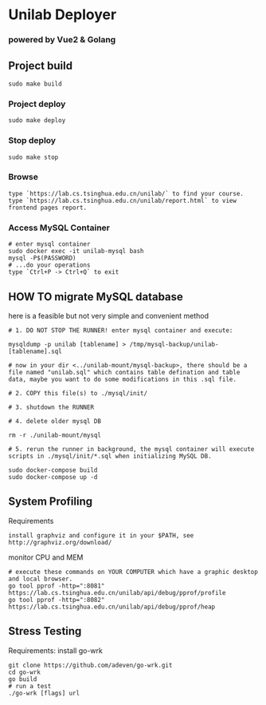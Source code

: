 # Unilab Deployer

### powered by Vue2 & Golang

## Project build
```
sudo make build
```

### Project deploy
```
sudo make deploy 
```

### Stop deploy
```
sudo make stop
```

### Browse
```
type `https://lab.cs.tsinghua.edu.cn/unilab/` to find your course.
type `https://lab.cs.tsinghua.edu.cn/unilab/report.html` to view frontend pages report.
```

### Access MySQL Container
```
# enter mysql container
sudo docker exec -it unilab-mysql bash
mysql -P$(PASSWORD)
# ...do your operations
type `Ctrl+P -> Ctrl+Q` to exit
```

## HOW TO migrate MySQL database
here is a feasible but not very simple and convenient method
```
# 1. DO NOT STOP THE RUNNER! enter mysql container and execute:

mysqldump -p unilab [tablename] > /tmp/mysql-backup/unilab-[tablename].sql

# now in your dir <../unilab-mount/mysql-backup>, there should be a file named "unilab.sql" which contains table defination and table data, maybe you want to do some modifications in this .sql file.

# 2. COPY this file(s) to ./mysql/init/

# 3. shutdown the RUNNER

# 4. delete older mysql DB

rm -r ./unilab-mount/mysql

# 5. rerun the runner in background, the mysql container will execute scripts in ./mysql/init/*.sql when initializing MySQL DB.

sudo docker-compose build
sudo docker-compose up -d
```

## System Profiling
Requirements
```
install graphviz and configure it in your $PATH, see http://graphviz.org/download/
```
monitor CPU and MEM
```
# execute these commands on YOUR COMPUTER which have a graphic desktop and local browser.
go tool pprof -http=":8081" https://lab.cs.tsinghua.edu.cn/unilab/api/debug/pprof/profile
go tool pprof -http=":8082" https://lab.cs.tsinghua.edu.cn/unilab/api/debug/pprof/heap
```

## Stress Testing
Requirements: install go-wrk
```
git clone https://github.com/adeven/go-wrk.git
cd go-wrk
go build
# run a test
./go-wrk [flags] url
```
